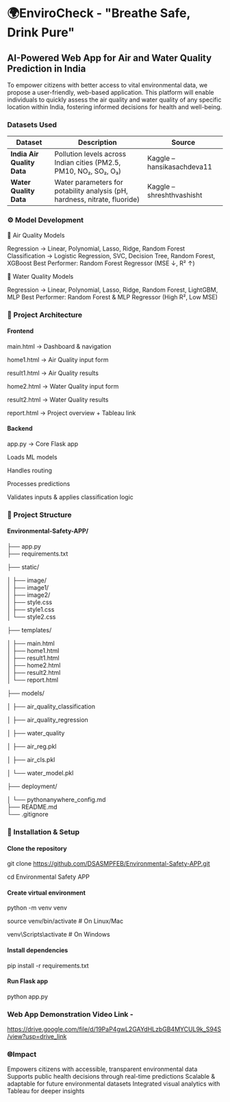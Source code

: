 # 🌍EnviroCheck - "Breathe Safe, Drink Pure"
## AI-Powered Web App for Air and Water Quality Prediction in India
To empower citizens with better access to vital environmental data, we propose a user-friendly, web-based application. This platform will enable individuals to quickly assess the air quality and water quality of any specific location within India, fostering informed decisions for health and well-being.

### Datasets Used
| Dataset                    | Description                                                                | Source                     |
| -------------------------- | -------------------------------------------------------------------------- | -------------------------- |
| **India Air Quality Data** | Pollution levels across Indian cities (PM2.5, PM10, NO₂, SO₂, O₃)          | Kaggle – hansikasachdeva11 |
| **Water Quality Data**     | Water parameters for potability analysis (pH, hardness, nitrate, fluoride) | Kaggle – shreshthvashisht  |

### ⚙️ Model Development
🔹 Air Quality Models

Regression → Linear, Polynomial, Lasso, Ridge, Random Forest
Classification → Logistic Regression, SVC, Decision Tree, Random Forest, XGBoost
Best Performer: Random Forest Regressor (MSE ↓, R² ↑)

🔹 Water Quality Models

Regression → Linear, Polynomial, Lasso, Ridge, Random Forest, LightGBM, MLP
Best Performer: Random Forest & MLP Regressor (High R², Low MSE)

### 🧩 Project Architecture
#### Frontend

main.html → Dashboard & navigation

home1.html → Air Quality input form

result1.html → Air Quality results

home2.html → Water Quality input form

result2.html → Water Quality results

report.html → Project overview + Tableau link

#### Backend

app.py → Core Flask app

Loads ML models

Handles routing

Processes predictions

Validates inputs & applies classification logic

### 📁 Project Structure

#### Environmental-Safety-APP/

├── app.py                     
├── requirements.txt           

├── static/

│   ├── image/                 
│   ├── image1/                
│   ├── image2/                
│   ├── style.css              
│   ├── style1.css             
│   └── style2.css             

├── templates/

│   ├── main.html              
│   ├── home1.html             
│   ├── result1.html          
│   ├── home2.html             
│   ├── result2.html           
│   └── report.html            

├── models/

│   ├── air_quality_classification  

│   ├── air_quality_regression

│   ├── water_quality

│   ├── air_reg.pkl

│   ├── air_cls.pkl

│   └── water_model.pkl        

├── deployment/

│   └── pythonanywhere_config.md  
├── README.md                
└── .gitignore              

### 🚀 Installation & Setup
#### Clone the repository
git clone https://github.com/DSASMPFEB/Environmental-Safety-APP.git

cd Environmental Safety APP

#### Create virtual environment
python -m venv venv

source venv/bin/activate   # On Linux/Mac

venv\Scripts\activate      # On Windows

#### Install dependencies
pip install -r requirements.txt

#### Run Flask app
python app.py

### Web App Demonstration Video Link -
https://drive.google.com/file/d/19PaP4gwL2GAYdHLzbGB4MYCUL9k_S94S/view?usp=drive_link

### 🌐Impact
Empowers citizens with accessible, transparent environmental data
Supports public health decisions through real-time predictions
Scalable & adaptable for future environmental datasets
Integrated visual analytics with Tableau for deeper insights
